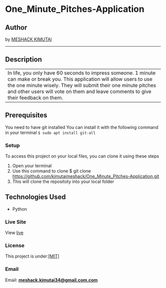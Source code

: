 # One_Minute_Pitches-Application

## Author
by [MESHACK KIMUTAI](https://github.com/kimutaimeshack?tab=repositories)
*********
## Description

<table>
<tr>
<td>
In life, you only have 60 seconds to impress someone. 1 minute can make or break you. This application will allow users to use the one minute wisely. They will submit their one minute pitches and other users will vote on them and leave comments to give their feedback on them.
</td>
</tr>
</table>


## Prerequisites
You need to have git installed
You can install it with the following command in your terminal
`$ sudo apt install git-all`
### Setup
To access this project on your local files, you can clone it using these steps
1. Open your terminal
1. Use this command to clone $ git clone https://github.com/kimutaimeshack/One_Minute_Pitches-Application.git
1. This will clone the repositoty into your local folder
## Technologies Used
- Python
### Live Site
View [live](/)
### License
This project is under:[[MIT]](https://img.shields.io/badge)

### Email 
Email: **[meshack.kimutai34@gmail.com.com](mailto:meshack.kimutai@student.moringaschool.com)**
